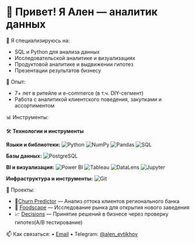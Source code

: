 
# 👋 Привет! Я Ален — аналитик данных

🎯 Я специализируюсь на:
- SQL и Python для анализа данных
- Исследовательской аналитике и визуализациях
- Продуктовой аналитике и выдвижении гипотез
- Презентации результатов бизнесу

💼 Опыт:
- 7+ лет в ритейле и e-commerce (в т.ч. DIY-сегмент)
- Работа с аналитикой клиентского поведения, закупками и ассортиментом

📊 Инструменты:

🛠️ **Технологии и инструменты**

**Языки и библиотеки:**
![Python](https://img.shields.io/badge/-Python-3776AB?style=flat&logo=python&logoColor=white)
![NumPy](https://img.shields.io/badge/-NumPy-013243?style=flat&logo=numpy&logoColor=white)
![Pandas](https://img.shields.io/badge/-Pandas-150458?style=flat&logo=pandas&logoColor=white)
![SQL](https://img.shields.io/badge/-SQL-4479A1?style=flat&logo=sqlite&logoColor=white)

**Базы данных:**
![PostgreSQL](https://img.shields.io/badge/-PostgreSQL-336791?style=flat&logo=postgresql&logoColor=white)

**BI и визуализация:**
![Power BI](https://img.shields.io/badge/-PowerBI-F2C811?style=flat&logo=powerbi&logoColor=black)
![Tableau](https://img.shields.io/badge/-Tableau-E97627?style=flat&logo=tableau&logoColor=white)
![DataLens](https://img.shields.io/badge/-Yandex%20DataLens-FFCC00?style=flat&logo=yandex&logoColor=black)
![Jupyter](https://img.shields.io/badge/-Jupyter-F37626?style=flat&logo=jupyter&logoColor=white)

**Инфраструктура и инструменты:**
![Git](https://img.shields.io/badge/-Git-F05032?style=flat&logo=git&logoColor=white)


📂 Проекты:
- 🎯[Churn Predictor](https://github.com/AlenEvtikhov/bank-churn-analysis.git) — Анализ оттока клиентов регионального банка 
- 🧠 [Foodscape](https://github.com/AlenEvtikhov/moscow-foodscape-analysis.git) — Исследование рынка для открытия нового заведения 
- 📈 [Decisions](https://github.com/AlenEvtikhov/decisions-at-the-business-level.git) — Принятие решений в бизнесе через проверку гипотез(A/B тестирование)

📫 Как связаться:
 • [Email](mailto:alen.evtikhov@gmail.com) • Telegram: [@alen_evtikhov](https://t.me/alen_evtikhov)

